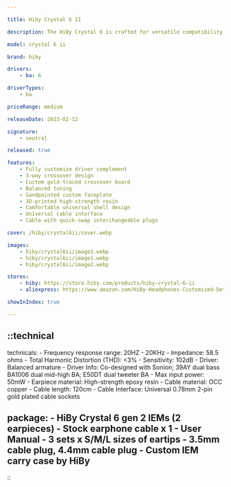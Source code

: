 ```yaml
---

title: Hiby Crystal 6 II

description: The HiBy Crystal 6 is crafted for versatile compatibility with intricate passages across various genres, including popular, vocal, rock, orchestral, jazz, and world music. It effortlessly delivers intricate details to your ears, making it a six-faceted warrior that offers outstanding performance relative to its price.

model: crystal 6 ii

brand: hiby

drivers: 
    - ba: 6

driverTypes:
    - ba

priceRange: medium

releaseDate: 2023-02-12

signature:
    - neutral

released: true

features:
    - Fully customize driver complement
    - 3-way crossover design 
    - Custom gold-traced crossover board
    - Balanced tuning 
    - Sandpainted custom faceplate
    - 3D-printed high-strength resin
    - Comfortable universal shell design 
    - Universal cable interface
    - Cable with quick-swap interchangeable plugs

cover: /hiby/crystal6ii/cover.webp

images:
    - hiby/crystal6ii/image3.webp
    - hiby/crystal6ii/image1.webp
    - hiby/crystal6ii/image2.webp

stores:
    - hiby: https://store.hiby.com/products/hiby-crystal-6-ii
    - aliexpress: https://www.amazon.com/HiBy-Headphones-Customized-Detachable-Smartphones/dp/B0BVKKY3WF

showInIndex: true

---
```



::technical
---
technicals:
    - Frequency response range: 20HZ - 20KHz
    - Impedance: 58.5 ohms
    - Total Harmonic Distortion (THD): <3%
    - Sensitivity: 102dB
    - Driver: Balanced armature
    - Driver Info: Co-designed with Sonion; 39AY dual bass BA1006 dual mid-high BA; E50DT dual tweeter BA
    - Max input power: 50mW
    - Earpiece material: High-strength epoxy resin
    - Cable material: OCC copper
    - Cable length: 120cm
    - Cable Interface: Universal 0.78mm 2-pin gold plated cable sockets

package: 
    - HiBy Crystal 6 gen 2 IEMs (2 earpieces) 
    - Stock earphone cable x 1
    - User Manual
    - 3 sets x S/M/L sizes of eartips
    - 3.5mm cable plug, 4.4mm cable plug
    - Custom IEM carry case by HiBy
---
::